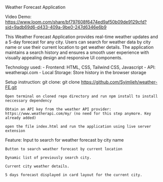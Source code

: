 Weather Forecast Application

Video Demo: https://www.loom.com/share/bf797608f6474ed9af50b09de9129cfd?sid=9adb69d6-d433-409a-9be0-247d6346e6b9

This Weather Forecast Application provides real-time weather updates and a 5-day forecast for any city. Users can search for weather data by city name or use their current location to get weather details. The application maintains a search history and ensures a smooth user experience with visually appealing design and responsive UI components.

Technology used:
    - Frontend: HTML, CSS, Tailwind CSS, Javascript
    - API: weatherapi.com
    - Local Storage: Store history in the browser storage

Setup instruction:
    git clone: git clone https://github.com/Syimlieh/weather-FE.git

    Open terminal on cloned repo directory and run npm install to install neccessary dependency

    Obtain an API key from the weather API provider: https://www.weatherapi.com/my/ (no need for this step anymore. Key already added)

    open the file index.html and run the application using live server extension

Feature:
    Input to search for weather forecast by city name

    Button to search weather forecast by current location

    Dynamic list of previously search city.

    Current city weather details.

    5 days forecast displayed in card layout for the current city.



    